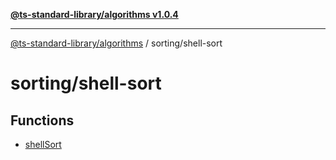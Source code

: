 [**@ts-standard-library/algorithms v1.0.4**](../../README.md)

***

[@ts-standard-library/algorithms](../../modules.md) / sorting/shell-sort

# sorting/shell-sort

## Functions

- [shellSort](functions/shellSort.md)
